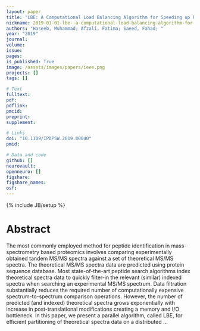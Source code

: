 ```yaml
---
layout: paper
title: "LBE: A Computational Load Balancing Algorithm for Speeding up Parallel Peptide Search in Mass-Spectrometry based Proteomics"
nickname: 2019-01-01-lbe--a-computational-load-balancing-algorithm-for-speeding-up-parallel-peptide-search-in-mass-spectrometry-based-proteomics
authors: "Haseeb, Muhammad; Afzali, Fatima; Saeed, Fahad; "
year: "2019"
journal: 
volume: 
issue:
pages: 
is_published: True
image: /assets/images/papers/ieee.png
projects: []
tags: []

# Text
fulltext:
pdf:
pdflink:
pmcid:
preprint: 
supplement:

# Links
doi: "10.1109/IPDPSW.2019.00040"
pmid:

# Data and code
github: []
neurovault:
openneuro: []
figshare:
figshare_names:
osf:
---
```

{% include JB/setup %}

# Abstract

The most commonly employed method for peptide identification in mass-spectrometry based proteomics involves comparing experimentally obtained tandem MS/MS spectra against a set of theoretical MS/MS spectra. The theoretical MS/MS spectra data are predicted using protein sequence database. Most state-of-the-art peptide search algorithms index theoretical spectra data to quickly filter-in the relevant (similar) indexed spectra when searching an experimental MS/MS spectrum. Data filtration substantially reduces the required number of computationally expensive spectrum-to-spectrum comparison operations. However, the number of predicted (and indexed) theoretical spectra grows exponentially with increase in post-translational modifications creating a memory and I/O bottleneck. In this paper, we present a parallel algorithm, called LBE, for efficient partitioning of theoretical spectra data on a distributed …
